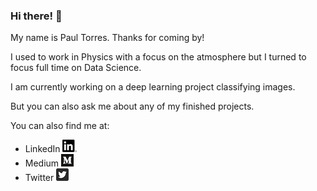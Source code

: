 ### Hi there! 👋

My name is Paul Torres. Thanks for coming by!

I used to work in Physics with a focus on the atmosphere but I turned to focus full time on Data Science. 

I am currently working on a deep learning project classifying images.

But you can also ask me about any of my finished projects.


You can also find me at:  
* LinkedIn [![LinkedIn](PNG/LI-In-Bug.png)](https://www.linkedin.com/in/pntorres/)
* Medium [![Medium](PNG/Monogram.png)](https://medium.com/@ptorres001)
* Twitter [![Twitter](PNG/Twitter_Social_Icon_Rounded_Square_Color.png)](https://twitter.com/PaulnTorres)
